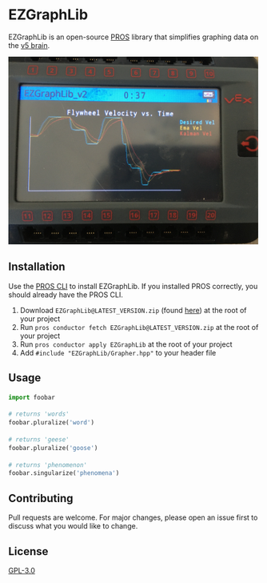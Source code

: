 # EZGraphLib

EZGraphLib is an open-source [PROS](https://pros.cs.purdue.edu/) library that simplifies graphing data on the [v5 brain](https://www.vexrobotics.com/276-4810.html). 

<img src="IMG_3933.png" width=500>

## Installation

Use the [PROS CLI](https://github.com/purduesigbots/pros-cli/releases) to install EZGraphLib. If you installed PROS correctly, you should already have the PROS CLI. 

1. Download ``EZGraphLib@LATEST_VERSION.zip`` (found [here](https://github.com/Yessir120/EZGraphLib/releases)) at the root of your project
2. Run ``pros conductor fetch EZGraphLib@LATEST_VERSION.zip`` at the root of your project
3. Run ``pros conductor apply EZGraphLib`` at the root of your project
4. Add ``#include "EZGraphLib/Grapher.hpp"`` to your header file

## Usage

```python
import foobar

# returns 'words'
foobar.pluralize('word')

# returns 'geese'
foobar.pluralize('goose')

# returns 'phenomenon'
foobar.singularize('phenomena')
```

## Contributing
Pull requests are welcome. For major changes, please open an issue first to discuss what you would like to change.

## License
[GPL-3.0](https://choosealicense.com/licenses/gpl-3.0/)
